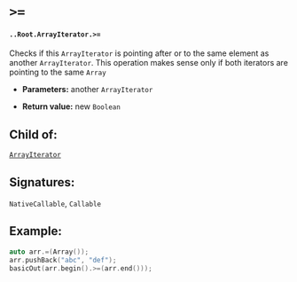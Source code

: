 # `>=`

#### `..Root.ArrayIterator.>=`

Checks if this `ArrayIterator` is pointing after or to the same element as another `ArrayIterator`. This operation makes sense only if both iterators are pointing to the same `Array`

* **Parameters:** another `ArrayIterator`

* **Return value:** new `Boolean`

## Child of:

[`ArrayIterator`](docs..Root.ArrayIterator.md)

## Signatures:

`NativeCallable`, `Callable`

## Example:

```c
auto arr.=(Array());
arr.pushBack("abc", "def");
basicOut(arr.begin().>=(arr.end()));
```